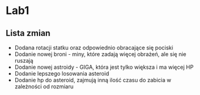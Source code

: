 ﻿# Lab1
## Lista zmian
- Dodana rotacji statku oraz odpowiednio obracające się pociski
- Dodanie nowej broni - miny, które zadają więcej obrażeń, ale się nie ruszają
- Dodanie nowej astroidy - GIGA, która jest tylko większa i ma więcej HP
- Dodanie lepszego losowania asteroid
- Dodanie hp do asteroid, zajmują inną ilość czasu do zabicia w zależności od rozmiaru